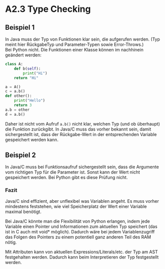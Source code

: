 A2.3 Type Checking
==================

## Beispiel 1

In Java muss der Typ von Funktionen klar sein, die aufgerufen werden. (Typ meint hier RückgabeTyp und Parameter-Typen sowie Error-Throws.)  
Bei Python nicht. Die Funktionen einer Klasse können im nachhinein geändert werden:

```python
class A:
    def b(self):
        print("Hi")
	return "Hi"

a = A()
c = a.b()
def other():
    print("Hello")
    return 3
a.b = other
d = a.b()
```

Daher ist nicht vom Aufruf `a.b()` nicht klar, welchen Typ (und ob überhaupt) die Funktion zurückgibt. In Java/C muss das vorher bekannt sein, damit sichergestellt ist, dass der Rückgabe-Wert in der entsprechenden Variable gespeichert werden kann.

## Beispiel 2

In Java/C muss bei Funktionsaufruf sichergestellt sein, dass die Argumente vom richtigen Typ für die Parameter ist. Sonst kann der Wert nicht gespeichert werden. Bei Python gibt es diese Prüfung nicht.

### Fazit

Java/C sind effizient, aber unflexibel was Variablen angeht. Es muss vorher mindestens feststehen, wie viel Speicherplatz der Wert einer Variable maximal benötigt.

Bei Java/C könnte man die Flexibilität von Python erlangen, indem jede Variable einen Pointer und Informationen zum aktuellen Typ speichert (das ist in C auch mit void\* möglich). Dadurch wäre bei jedem Variablenzugriff das Folgen des Pointers zu einem potentiell ganz anderen Teil des RAM nötig.

Mit Attributen kann von aktuellen Expressions/Literals/etc. der Typ am AST festgehalten werden. Dadurch kann beim Interpretieren der Typ festgestellt werden.
